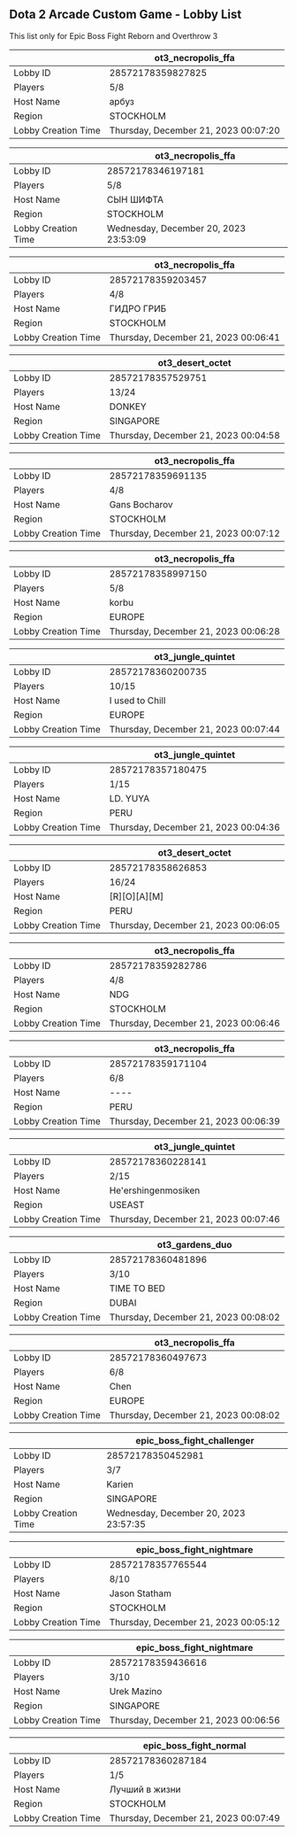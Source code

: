 ## Dota 2 Arcade Custom Game - Lobby List

This list only for Epic Boss Fight Reborn and Overthrow 3

|  | ot3_necropolis_ffa |
| ------ | ------ |
| Lobby ID | 28572178359827825 |
| Players | 5/8 |
| Host Name | арбуз |
| Region | STOCKHOLM |
| Lobby Creation Time | Thursday, December 21, 2023 00:07:20 |


|  | ot3_necropolis_ffa |
| ------ | ------ |
| Lobby ID | 28572178346197181 |
| Players | 5/8 |
| Host Name | СЫН ШИФТА |
| Region | STOCKHOLM |
| Lobby Creation Time | Wednesday, December 20, 2023 23:53:09 |


|  | ot3_necropolis_ffa |
| ------ | ------ |
| Lobby ID | 28572178359203457 |
| Players | 4/8 |
| Host Name | ГИДРО ГРИБ |
| Region | STOCKHOLM |
| Lobby Creation Time | Thursday, December 21, 2023 00:06:41 |


|  | ot3_desert_octet |
| ------ | ------ |
| Lobby ID | 28572178357529751 |
| Players | 13/24 |
| Host Name | DONKEY |
| Region | SINGAPORE |
| Lobby Creation Time | Thursday, December 21, 2023 00:04:58 |


|  | ot3_necropolis_ffa |
| ------ | ------ |
| Lobby ID | 28572178359691135 |
| Players | 4/8 |
| Host Name | Gans Bocharov |
| Region | STOCKHOLM |
| Lobby Creation Time | Thursday, December 21, 2023 00:07:12 |


|  | ot3_necropolis_ffa |
| ------ | ------ |
| Lobby ID | 28572178358997150 |
| Players | 5/8 |
| Host Name | korbu |
| Region | EUROPE |
| Lobby Creation Time | Thursday, December 21, 2023 00:06:28 |


|  | ot3_jungle_quintet |
| ------ | ------ |
| Lobby ID | 28572178360200735 |
| Players | 10/15 |
| Host Name | I used to Chill |
| Region | EUROPE |
| Lobby Creation Time | Thursday, December 21, 2023 00:07:44 |


|  | ot3_jungle_quintet |
| ------ | ------ |
| Lobby ID | 28572178357180475 |
| Players | 1/15 |
| Host Name | LD. YUYA |
| Region | PERU |
| Lobby Creation Time | Thursday, December 21, 2023 00:04:36 |


|  | ot3_desert_octet |
| ------ | ------ |
| Lobby ID | 28572178358626853 |
| Players | 16/24 |
| Host Name | [R][O][A][M] |
| Region | PERU |
| Lobby Creation Time | Thursday, December 21, 2023 00:06:05 |


|  | ot3_necropolis_ffa |
| ------ | ------ |
| Lobby ID | 28572178359282786 |
| Players | 4/8 |
| Host Name | NDG |
| Region | STOCKHOLM |
| Lobby Creation Time | Thursday, December 21, 2023 00:06:46 |


|  | ot3_necropolis_ffa |
| ------ | ------ |
| Lobby ID | 28572178359171104 |
| Players | 6/8 |
| Host Name | ---- |
| Region | PERU |
| Lobby Creation Time | Thursday, December 21, 2023 00:06:39 |


|  | ot3_jungle_quintet |
| ------ | ------ |
| Lobby ID | 28572178360228141 |
| Players | 2/15 |
| Host Name | He'ershingenmosiken |
| Region | USEAST |
| Lobby Creation Time | Thursday, December 21, 2023 00:07:46 |


|  | ot3_gardens_duo |
| ------ | ------ |
| Lobby ID | 28572178360481896 |
| Players | 3/10 |
| Host Name | TIME TO BED |
| Region | DUBAI |
| Lobby Creation Time | Thursday, December 21, 2023 00:08:02 |


|  | ot3_necropolis_ffa |
| ------ | ------ |
| Lobby ID | 28572178360497673 |
| Players | 6/8 |
| Host Name | Chen |
| Region | EUROPE |
| Lobby Creation Time | Thursday, December 21, 2023 00:08:02 |


|  | epic_boss_fight_challenger |
| ------ | ------ |
| Lobby ID | 28572178350452981 |
| Players | 3/7 |
| Host Name | Karien |
| Region | SINGAPORE |
| Lobby Creation Time | Wednesday, December 20, 2023 23:57:35 |


|  | epic_boss_fight_nightmare |
| ------ | ------ |
| Lobby ID | 28572178357765544 |
| Players | 8/10 |
| Host Name | Jason Statham |
| Region | STOCKHOLM |
| Lobby Creation Time | Thursday, December 21, 2023 00:05:12 |


|  | epic_boss_fight_nightmare |
| ------ | ------ |
| Lobby ID | 28572178359436616 |
| Players | 3/10 |
| Host Name | Urek Mazino |
| Region | SINGAPORE |
| Lobby Creation Time | Thursday, December 21, 2023 00:06:56 |


|  | epic_boss_fight_normal |
| ------ | ------ |
| Lobby ID | 28572178360287184 |
| Players | 1/5 |
| Host Name | Лучший в жизни |
| Region | STOCKHOLM |
| Lobby Creation Time | Thursday, December 21, 2023 00:07:49 |


